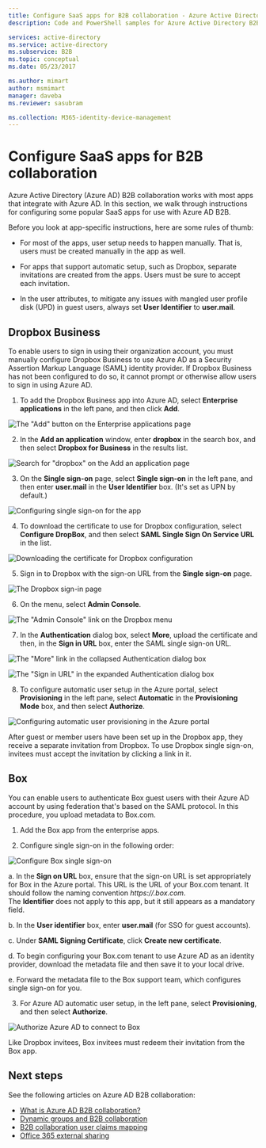 ```yaml
---
title: Configure SaaS apps for B2B collaboration - Azure Active Directory | Microsoft Docs
description: Code and PowerShell samples for Azure Active Directory B2B collaboration

services: active-directory
ms.service: active-directory
ms.subservice: B2B
ms.topic: conceptual
ms.date: 05/23/2017

ms.author: mimart
author: msmimart
manager: daveba
ms.reviewer: sasubram

ms.collection: M365-identity-device-management
---
```


# Configure SaaS apps for B2B collaboration

Azure Active Directory (Azure AD) B2B collaboration works with most apps that integrate with Azure AD. In this section, we walk through instructions for configuring some popular SaaS apps for use with Azure AD B2B.

Before you look at app-specific instructions, here are some rules of thumb:

* For most of the apps, user setup needs to happen manually. That is, users must be created manually in the app as well.

* For apps that support automatic setup, such as Dropbox, separate invitations are created from the apps. Users must be sure to accept each invitation.

* In the user attributes, to mitigate any issues with mangled user profile disk (UPD) in guest users, always set **User Identifier** to **user.mail**.


## Dropbox Business

To enable users to sign in using their organization account, you must manually configure Dropbox Business to use Azure AD as a Security Assertion Markup Language (SAML) identity provider. If Dropbox Business has not been configured to do so, it cannot prompt or otherwise allow users to sign in using Azure AD.

1. To add the Dropbox Business app into Azure AD, select **Enterprise applications** in the left pane, and then click **Add**.

  ![The "Add" button on the Enterprise applications page](media/configure-saas-apps/add-dropbox.png)

2. In the **Add an application** window, enter **dropbox** in the search box, and then select **Dropbox for Business** in the results list.

  ![Search for "dropbox" on the Add an application page](media/configure-saas-apps/add-app-dialog.png)

3. On the **Single sign-on** page, select **Single sign-on** in the left pane, and then enter **user.mail** in the **User Identifier** box. (It's set as UPN by default.)

  ![Configuring single sign-on for the app](media/configure-saas-apps/configure-app-sso.png)

4. To download the certificate to use for Dropbox configuration, select **Configure DropBox**, and then select **SAML Single Sign On Service URL** in the list.

  ![Downloading the certificate for Dropbox configuration](media/configure-saas-apps/download-certificate.png)

5. Sign in to Dropbox with the sign-on URL from the **Single sign-on** page.

  ![The Dropbox sign-in page](media/configure-saas-apps/sign-in-to-dropbox.png)

6. On the menu, select **Admin Console**.

  ![The "Admin Console" link on the Dropbox menu](media/configure-saas-apps/dropbox-menu.png)

7. In the **Authentication** dialog box, select **More**, upload the certificate and then, in the **Sign in URL** box, enter the SAML single sign-on URL.

  ![The "More" link in the collapsed Authentication dialog box](media/configure-saas-apps/dropbox-auth-01.png)

  ![The "Sign in URL" in the expanded Authentication dialog box](media/configure-saas-apps/paste-single-sign-on-URL.png)

8. To configure automatic user setup in the Azure portal, select **Provisioning** in the left pane, select **Automatic** in the **Provisioning Mode** box, and then select **Authorize**.

  ![Configuring automatic user provisioning in the Azure portal](media/configure-saas-apps/set-up-automatic-provisioning.png)

After guest or member users have been set up in the Dropbox app, they receive a separate invitation from Dropbox. To use Dropbox single sign-on, invitees must accept the invitation by clicking a link in it.

## Box
You can enable users to authenticate Box guest users with their Azure AD account by using federation that's based on the SAML protocol. In this procedure, you upload metadata to Box.com.

1. Add the Box app from the enterprise apps.

2. Configure single sign-on in the following order:

  ![Configure Box single sign-on](media/configure-saas-apps/configure-box-sso.png)

 a. In the **Sign on URL** box, ensure that the sign-on URL is set appropriately for Box in the Azure portal. This URL is the URL of your Box.com tenant. It should follow the naming convention *https://.box.com*.  
 The **Identifier** does not apply to this app, but it still appears as a mandatory field.

 b. In the **User identifier** box, enter **user.mail** (for SSO for guest accounts).

 c. Under **SAML Signing Certificate**, click **Create new certificate**.

 d. To begin configuring your Box.com tenant to use Azure AD as an identity provider, download the metadata file and then save it to your local drive.

 e. Forward the metadata file to the Box support team, which configures single sign-on for you.

3. For Azure AD automatic user setup, in the left pane, select **Provisioning**, and then select **Authorize**.

  ![Authorize Azure AD to connect to Box](media/configure-saas-apps/auth-azure-ad-to-connect-to-box.png)

Like Dropbox invitees, Box invitees must redeem their invitation from the Box app.

## Next steps

See the following articles on Azure AD B2B collaboration:

- [What is Azure AD B2B collaboration?](what-is-b2b.md)
- [Dynamic groups and B2B collaboration](use-dynamic-groups.md)
- [B2B collaboration user claims mapping](claims-mapping.md)
- [Office 365 external sharing](o365-external-user.md)

